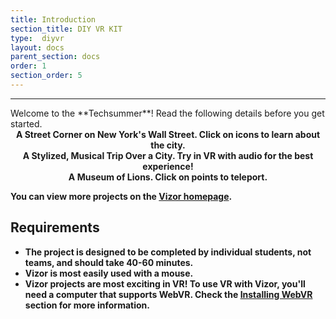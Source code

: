```yaml
---
title: Introduction
section_title: DIY VR KIT
type:  diyvr
layout: docs
parent_section: docs
order: 1
section_order: 5
---
```


<hr>
Welcome to the **Techsummer**! Read the following details before you get started.

<div style="text-align:center">
	<script src="//vizor.io/scripts/embed.js" data-vizorurl="//vizor.io/embed/fthr/open-hotspot" ></script>
	<strong> A Street Corner on New York's Wall Street. Click on icons to learn about the city.
</div>

<div style="text-align:center">
	<script src="//vizor.io/scripts/embed.js" data-vizorurl="//vizor.io/embed/fthr/2nda" ></script>
	<strong> A Stylized, Musical Trip Over a City. Try in VR with audio for the best experience!
</div>

<div style="text-align:center">
	<script src="//vizor.io/scripts/embed.js" data-vizorurl="//vizor.io/embed/lintu/lion-museum-10" ></script>
	<strong> A Museum of Lions. Click on points to teleport. </strong>
</div>

You can view more projects on the [Vizor homepage](https://patches.vizor.io/).

## Requirements
* The project is designed to be completed by individual students, not teams, and should take 40-60 minutes.
* Vizor is most easily used with a mouse.
* Vizor projects are most exciting in VR! To use VR with Vizor, you'll need a computer that supports WebVR. Check the [Installing WebVR](/docs/1.0.0/introduction/installing_web_vr.html) section for more information.
